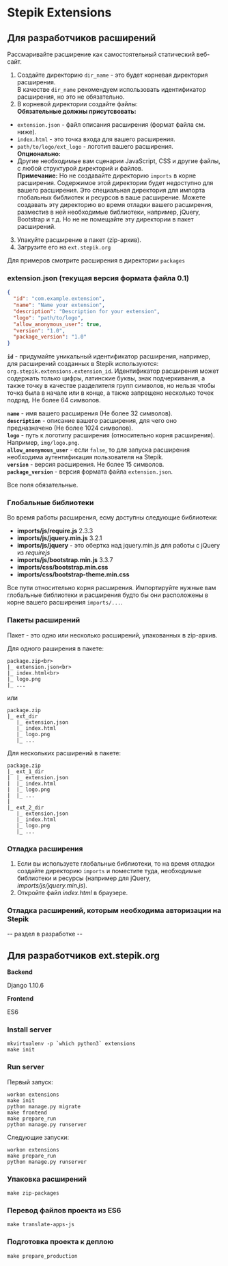 # Stepik Extensions

## Для разработчиков расширений

Рассмаривайте расширение как самостоятельный статический веб-сайт.

1. Создайте директорию `dir_name` - это будет корневая директория расширения.<br>
В качестве `dir_name` рекомендуем использовать идентификатор расширения, 
но это не обязательно.
2. В корневой директории создайте файлы:<br>
**Обязательные должны присутсвовать:**
- `extension.json` - файл описания расширения (формат файла см. ниже).
- `index.html` - это точка входа для вашего расширения.<br>
- `path/to/logo/ext_logo` - логотип вашего расширения.<br>
**Опционально:**
- Другие необходимые вам сценарии JavaScript, CSS и другие файлы, 
с любой структурой директорий и файлов.<br>
**Примечание:** Но не создавайте директорию `imports` 
в корне расширения. Содержимое этой директории будет недоступно для вашего расширения.
Это специальная директория для импорта глобальных библиотек и ресурсов в ваше расширение.
Можете создавать эту директорию во время отладки вашего расширения, разместив в ней
необходимые библиотеки, например, jQuery, Bootstrap и т.д. Но не не помещайте
эту директории в пакет расширений.

3. Упакуйте расширение в пакет (zip-архив).
4. Загрузите его на `ext.stepik.org`

Для примеров смотрите расширения в директории `packages`

### extension.json (текущая версия формата файла 0.1)
```json
{
  "id": "com.example.extension",
  "name": "Name your extension",
  "description": "Description for your extension",
  "logo": "path/to/logo",
  "allow_anonymous_user": true,
  "version": "1.0",
  "package_version": "1.0"
}
```
**`id`** - придумайте уникальный идентификатор расширения, например, для расширений
созданных в Stepik используются: `org.stepik.extensions.extension_id`. 
Идентификатор расширения может содержать только цифры, латинские буквы, знак подчеркивания,
а также точку в качестве разделителя групп символов, но нельзя чтобы точка была в начале или в конце,
а также запрещено несколько точек подряд. Не более 64 символов.

**`name`** - имя вашего расширения (Не более 32 символов).<br>
**`description`** - описание вашего расширения, для чего оно предназначено (Не более 1024 символов).<br>
**`logo`** - путь к логотипу расширения (относительно корня расширения). Например, `img/logo.png`.<br>
**`allow_anonymous_user`** - если `false`, то для запуска расширения необходима аутентификация пользователя на Stepik.<br>
**`version`** - версия расширения. Не более 15 символов.<br>
**`package_version`** - версия формата файла `extension.json`.<br>

Все поля обязательные.

### Глобальные библиотеки

Во время работы расширения, есму доступны следующие библиотеки:
- **imports/js/require.js** 2.3.3
- **imports/js/jquery.min.js** 3.2.1
- **imports/js/jquery** - это обертка над jquery.min.js для работы с jQuery из *requirejs*
- **imports/js/bootstrap.min.js** 3.3.7
- **imports/css/bootstrap.min.css**
- **imports/css/bootstrap-theme.min.css**

Все пути относительно корня расширения. Импортируйте нужные вам глобальные библиотеки и расширения
будто бы они расположены в корне вашего расширения `imports/...`.

### Пакеты расширений

Пакет - это одно или несколько расширений, упакованных в zip-архив.

Для одного раширения в пакете:
```
package.zip<br>
|_ extension.json<br>
|_ index.html<br>
|_ logo.png
|_ ...
```

или

```
package.zip
|_ ext_dir
   |_ extension.json
   |_ index.html
   |_ logo.png
   |_ ...
```

Для нескольких расширений в пакете:

```
package.zip
|_ ext_1_dir
|  |_ extension.json
|  |_ index.html
|  |_ logo.png
|  |_ ...
|
|_ ext_2_dir
   |_ extension.json
   |_ index.html
   |_ logo.png
   |_ ...
```

### Отладка расширения

1. Если вы используете глобальные библиотеки, то на время отладки создайте
директорию `imports` и поместите туда, необходимые библиотеки и ресурсы
(например для jQuery, *imports/js/jquery.min.js*).
2. Откройте файл *index.html* в браузере.

### Отладка расширений, которым необходима авторизации на Stepik

 -- раздел в разработке --

## Для разработчиков ext.stepik.org

**Backend**

Django 1.10.6

**Frontend**

ES6

### Install server
```
mkvirtualenv -p `which python3` extensions
make init
```

### Run server

Первый запуск:
```
workon extensions
make init
python manage.py migrate
make frontend
make prepare_run
python manage.py runserver
```
Следующие запуски:
```
workon extensions
make prepare_run
python manage.py runserver
```

### Упаковка расширений

`
make zip-packages
`

### Перевод файлов проекта из ES6
`
make translate-apps-js
`

### Подготовка проекта к деплою

`make prepare_production`